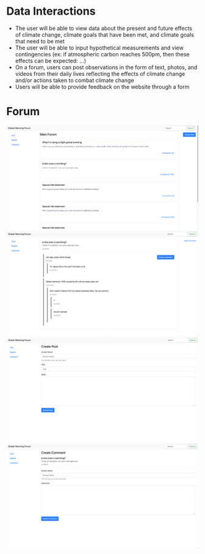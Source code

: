 # Data Interactions
- The user will be able to view data about the present and future effects of climate change, climate goals that have been met, and climate goals that need to be met
- The user will be able to input hypothetical measurements and view contingencies (ex: if atmospheric carbon reaches 500pm, then these effects can be expected: ...)
- On a forum, users can post observations in the form of text, photos, and videos from their daily lives reflecting the effects of climate change and/or actions taken to combat climate change 
- Users will be able to provide feedback on the website through a form
# Forum
![](MainForum.png)
![](post.png)
![](createpost.png)
![](createcomment.png)




